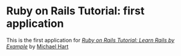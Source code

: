 # Ruby on Rails Tutorial: first application

This is the first application for [*Ruby on Rails Tutorial: Learn Rails by Example*](http//railstutorial.org/) by [Michael Hart](http://michaelhartl.com/)
